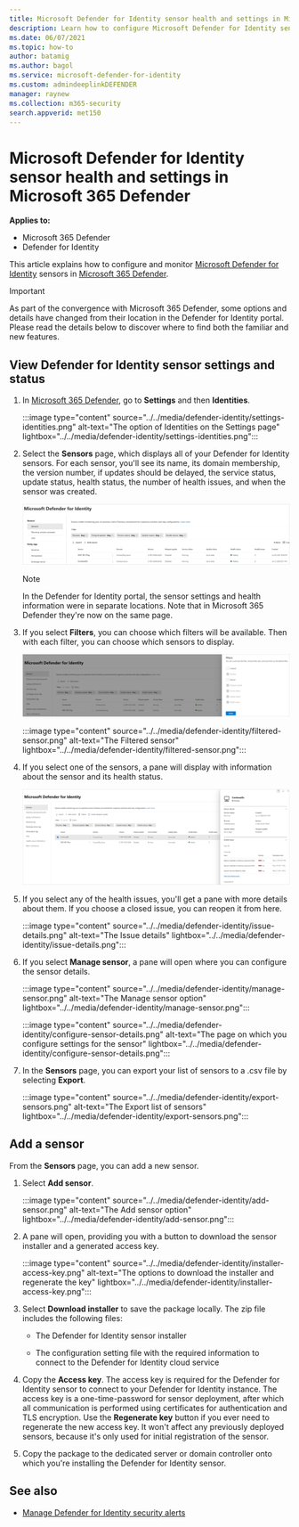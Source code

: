 ```yaml
---
title: Microsoft Defender for Identity sensor health and settings in Microsoft 365 Defender
description: Learn how to configure Microsoft Defender for Identity sensors and monitor their health in Microsoft 365 Defender
ms.date: 06/07/2021
ms.topic: how-to
author: batamig
ms.author: bagol
ms.service: microsoft-defender-for-identity
ms.custom: admindeeplinkDEFENDER
manager: raynew
ms.collection: m365-security
search.appverid: met150
---
```


# Microsoft Defender for Identity sensor health and settings in Microsoft 365 Defender

**Applies to:**

- Microsoft 365 Defender
- Defender for Identity

This article explains how to configure and monitor [Microsoft Defender for Identity](/defender-for-identity) sensors in [Microsoft 365 Defender](/microsoft-365/security/defender/overview-security-center).

> [!IMPORTANT]
> As part of the convergence with Microsoft 365 Defender, some options and details have changed from their location in the Defender for Identity portal. Please read the details below to discover where to find both the familiar and new features.

## View Defender for Identity sensor settings and status

1. In <a href="https://go.microsoft.com/fwlink/p/?linkid=2077139" target="_blank">Microsoft 365 Defender</a>, go to **Settings** and then **Identities**.

   :::image type="content" source="../../media/defender-identity/settings-identities.png" alt-text="The option of Identities on the Settings page" lightbox="../../media/defender-identity/settings-identities.png":::

1. Select the **Sensors** page, which displays all of your Defender for Identity sensors. For each sensor, you'll see its name, its domain membership, the version number, if updates should be delayed, the service status, update status, health status, the number of health issues, and when the sensor was created.

    [![Sensor page.](../../media/defender-identity/sensor-page.png)](../../media/defender-identity/sensor-page.png#lightbox)

    > [!NOTE]
    > In the Defender for Identity portal, the sensor settings and health information were in separate locations. Note that in Microsoft 365 Defender they're now on the same page.

1. If you select **Filters**, you can choose which filters will be available. Then with each filter, you can choose which sensors to display.

    [![Sensor filters.](../../media/defender-identity/sensor-filters.png)](../../media/defender-identity/sensor-filters.png#lightbox)

    :::image type="content" source="../../media/defender-identity/filtered-sensor.png" alt-text="The Filtered sensor" lightbox="../../media/defender-identity/filtered-sensor.png":::

1. If you select one of the sensors, a pane will display with information about the sensor and its health status.

    [![Sensor details.](../../media/defender-identity/sensor-details.png)](../../media/defender-identity/sensor-details.png#lightbox)

1. If you select any of the health issues, you'll get a pane with more details about them. If you choose a closed issue, you can reopen it from here.

   :::image type="content" source="../../media/defender-identity/issue-details.png" alt-text="The Issue details" lightbox="../../media/defender-identity/issue-details.png":::

1. If you select **Manage sensor**, a pane will open where you can configure the sensor details.

   :::image type="content" source="../../media/defender-identity/manage-sensor.png" alt-text="The Manage sensor option" lightbox="../../media/defender-identity/manage-sensor.png":::

   :::image type="content" source="../../media/defender-identity/configure-sensor-details.png" alt-text="The page on which you configure settings for the sensor" lightbox="../../media/defender-identity/configure-sensor-details.png":::

1. In the **Sensors** page, you can export your list of sensors to a .csv file by selecting **Export**.

   :::image type="content" source="../../media/defender-identity/export-sensors.png" alt-text="The Export list of sensors" lightbox="../../media/defender-identity/export-sensors.png":::

## Add a sensor

From the **Sensors** page, you can add a new sensor.

1. Select **Add sensor**.

   :::image type="content" source="../../media/defender-identity/add-sensor.png" alt-text="The Add sensor option" lightbox="../../media/defender-identity/add-sensor.png":::

1. A pane will open, providing you with a button to download the sensor installer and a generated access key.

   :::image type="content" source="../../media/defender-identity/installer-access-key.png" alt-text="The options to download the installer and regenerate the key" lightbox="../../media/defender-identity/installer-access-key.png":::

1. Select **Download installer** to save the package locally. The zip file includes the following files:

    - The Defender for Identity sensor installer

    - The configuration setting file with the required information to connect to the Defender for Identity cloud service

1. Copy the **Access key**. The access key is required for the Defender for Identity sensor to connect to your Defender for Identity instance. The access key is a one-time-password for sensor deployment, after which all communication is performed using certificates for authentication and TLS encryption. Use the **Regenerate key** button if you ever need to regenerate the new access key. It won't affect any previously deployed sensors, because it's only used for initial registration of the sensor.

1. Copy the package to the dedicated server or domain controller onto which you're installing the Defender for Identity sensor.

## See also

- [Manage Defender for Identity security alerts](manage-security-alerts.md)
